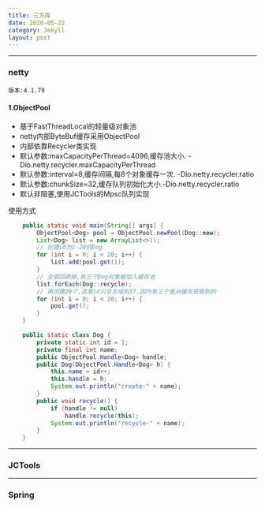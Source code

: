 ```yaml
---
title: 三方库
date: 2020-05-22
category: Jekyll
layout: post
---
```


_______________________________________________________________

### netty
    
    版本:4.1.79

#### 1.ObjectPool

* 基于FastThreadLocal的轻量级对象池
* netty内部ByteBuf缓存采用ObjectPool
* 内部依靠Recycler类实现
* 默认参数:maxCapacityPerThread=4096,缓存池大小. -Dio.netty.recycler.maxCapacityPerThread
* 默认参数:interval=8,缓存间隔,每8个对象缓存一次. -Dio.netty.recycler.ratio
* 默认参数:chunkSize=32,缓存队列初始化大小.-Dio.netty.recycler.ratio
* 默认非阻塞,使用JCTools的Mpsc队列实现  

使用方式  
```java
    public static void main(String[] args) {
        ObjectPool<Dog> pool = ObjectPool.newPool(Dog::new);
        List<Dog> list = new ArrayList<>();
        // 创建id为1-20的Dog
        for (int i = 0; i < 20; i++) {
            list.add(pool.get());
        }
        // 全部回收掉,有三个Dog对象被加入缓存池
        list.forEach(Dog::recycle);
        // 再创建20个,这里id只会生成到37,因为有三个是从缓存获取到的
        for (int i = 0; i < 20; i++) {
            pool.get();
        }
    }

    public static class Dog {
        private static int id = 1;
        private final int name;
        public ObjectPool.Handle<Dog> handle;
        public Dog(ObjectPool.Handle<Dog> h) {
            this.name = id++;
            this.handle = h;
            System.out.println("create-" + name);
        }
        public void recycle() {
            if (handle != null)
                handle.recycle(this);
            System.out.println("recycle-" + name);
        }
    }  
```  




_______________________________________________________________

### JCTools
_______________________________________________________________

### Spring

